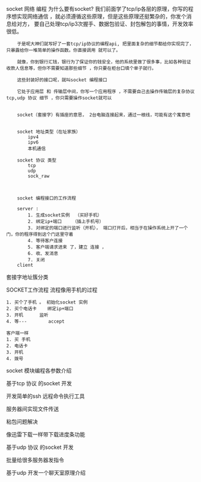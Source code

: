 
socket 网络 编程
	为什么要有socket? 
		我们前面学了tcp/ip各层的原理，你写的程序想实现网络通信 ，就必须遵循这些原理，但是这些原理还挺繁杂的，你发个消息给对方， 要自己处理tcp/ip3次握手、数据包验证、封包解包的事情，开发效率 很低。 

		于是呢大神们就写好了一套tcp/ip协议的编程api, 把里面复杂的细节都给你实现完了，只暴露给你一堆简单的操作函数。你直接调用 就可以了。 

		就像，你到银行汇钱，银行为了保证你的钱安全，他的系统里做了很多事，比如各种验证收款人信息等，但你不需要知道那些细节 ，你只要在柜台口填个单子就行。 

		这些封装好的接口呢，就叫socket 编程接口

		它处于应用层 和 传输层中间，你写一个应用程序 ，不需要自己去操作传输层的复杂协议tcp,udp 协议 细节 ，你只需要操作socket就可以


		socket（套接字）有插座的意思， 2台电脑连接起来，通过一根线，可能有这个寓意吧
		

		socket 地址类型（在址家族）
			ipv4
			ipv6
			本机通信

		socket 协议 类型
			tcp 
			udp 
			sock_raw 



		socket 编程接口的工作流程

		server : 
			1. 生成socket实例  （买好手机）
			2. 绑定ip+端口    （插上手机号）
			3. 对绑定的端口进行监听（开机）， 端口打开后，相当于在操作系统上开了一个门，你的程序得到这个门这里守着
			4. 等待客户连接 
			5. 客户端请求进来 了，建立 连接 ，
			6. 收、发消息
			7. 关闭
		client 




套接字地址簇分类

SOCKET工作流程
	流程像用手机的过程 

	1. 买个了手机 。 初始化socket 实例
	2. 买个电话卡    绑定ip+端口
	3. 开机  	   监听 
	4. 等---        accept 

	客户端一样
	1. 买 手机
	2. 电话卡
	3. 开机
	4. 拨号


socket 模块编程各参数介绍 

基于tcp 协议 的socket 开发

开发简单的ssh 远程命令执行工具

服务器间实现文件传送

粘包问题解决

像迅雷下载一样带下载进度条功能 

基于udp 协议 的socket 开发

批量给很多服务器发指令 

基于udp 开发一个聊天室原理介绍 
